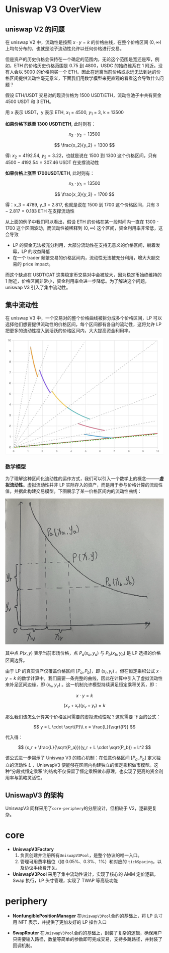 # Uniswap V3 OverView

## uniswap V2 的问题

在 uniswap V2 中，流动性是按照 $x \cdot y = k$ 的价格曲线，在整个价格区间 $(0,\infty)$ 上均匀分布的，也就是池子流动性允许以任何价格进行交易。

但是资产的历史价格会保持在一个确定的范围内，无论这个范围是宽还是窄，例如，ETH 的价格历史价格范围是 0.75 到 4800，USDC 的始终维系在 1 附近。没有人会以 5000 的价格购买一个 ETH。因此在远离当前价格或永远无法到达的价格区间提供流动性毫无意义，下面我们用数学模型来更直观的看看这会导致什么问题？

假设 ETH/USDT 交易对的现货价格为 1500 USDT/ETH，流动性池子中共有资金 4500 USDT 和 3 ETH。

用 x 表示 USDT，y 表示 ETH, $x_1$ = 4500, $y_1$ = 3, k = 13500

**如果价格下跌至 1300 USDT/ETH**, 此时则有：

$$
x_2 \cdot y_2 = 13500
$$

$$
\frac{x_2}{y_2} = 1300
$$

得: $x_2 = 4192.54$, $y_2 = 3.22$，也就是说在 1500 到 1300 这个价格区间，只有 $4500 - 4192.54 = 307.46$ USDT 在支撑流动性

**如果价格上涨至 1700USDT/ETH**, 此时则有：

$$
x_3 \cdot y_3 = 13500
$$

$$
\frac{x_3}{y_3} = 1700
$$

得：x_3 = 4789, y_3 = 2.817, 也就是说在 1500 到 1700 这个价格区间，只有 $3 - 2.817 = 0.183$ ETH 在支撑流动性

从上面的例子中我们可以看出，假设 ETH 的价格在某一段时间内一直在 1300 - 1700 这个区间波动，而流动性被稀释到 $(0,\infty)$ 这个区间，资金利用率非常低，这会导致

- LP 的资金无法被充分利用，大部分流动性在支持无意义的价格区间，躺着发霉，LP 的收益降低
- 在一个 trader 频繁交易的价格区间内，流动性无法被充分利用，增大大额交易的 price impact。

而这个缺点在 USDT/DAT 这类稳定币交易对中会被放大，因为稳定币始终维持的 1 附近，价格区间非常小，资金利用率会进一步降低。为了解决这个问题，uniswap V3 引入了集中流动性。

## 集中流动性

在 uniswap V3 中，一个交易对的整个价格曲线被拆分成多个价格区间，LP 可以选择他们想要提供流动性的价格区间，每个区间都有各自的流动性，这将允许 LP 把更多的流动性投入到活跃的价格区间内，大大提高资金利用率。

![uniswapV3 集中流动性](images/uniswapV3-02.png)

### 数学模型

为了理解这种区间化流动性的运作方式，我们可以引入一个数学上的概念———**虚拟流动性**。虚拟流动性并非 LP 实际存入的资产，而是用于参与价格计算的流动性值，并据此构建交易模型。下图展示了某一价格区间内的流动性曲线：

![uniswapV3 集中流动性数学模型](images/uniswapV3-01.png)

其中点 $P(x, y)$ 表示当前市场价格，点 $P_a(x_a, y_a)$ 与 $P_b(x_b, y_b)$ 是 LP 选择的价格区间边界。

由于 LP 的真实资产仅覆盖价格区间 $[P_a, P_b]$，即 $(x_r, y_r)$ 。但在恒定乘积公式 $x \cdot y = k$ 的数学计算中，我们需要一条完整的曲线，因此在计算中引入了虚拟流动性来补足区间边缘，即 $(x_v, y_v)$ 。这一机制允许模型持续满足恒定乘积关系，即：

$$
x \cdot y = k
$$

$$
(x_v + x_r)(y_v + y_r) = k
$$

那么我们该怎么计算某个价格区间需要的虚拟流动性呢？这就需要 下面的公式：

$$
y = L \cdot \sqrt{P}\\
x = \frac{L}{\sqrt{P}}
$$

代入得：

$$
(x_r + \frac{L}{\sqrt{P_a}})(y_r + L \cdot \sqrt{P_b}) = L^2
$$

该公式进一步揭示了 Uniswap V3 的核心机制：在任意价格区间 $[P_a,P_b]$ 定义独立的流动性 $L$ ，UniswapV3 便能够在区间内构建独立的恒定乘积做市模型。这种“分段式恒定乘积”的结构不仅保留了恒定乘积做市原理，也实现了更高的资金利用率与策略灵活性。

## UniswapV3 的架构

UniswapV3 同样采用了`core-periphery`的分层设计，但相较于 V2，逻辑更复杂。

# core

- **UniswapV3Factory**
  1. 负责创建并注册所有`UniswapV3Pool`，是整个协议的唯一入口。
  2. 管理可用费率档位（如 0.05%、0.3%、1%）和对应的 `tickSpacing`，以及协议手续费开关。
- **UniswapV3Pool**
  采用了集中流动性设计，实现了核心的 AMM 定价逻辑，Swap 执行，LP 头寸管理，实现了 TWAP 等高级功能

# periphery

- **NonfungiblePositionManager**
  在`UniswapV3Pool`合约的基础上，将 LP 头寸用 NFT 表示，并提供了更加友好的 LP 操作入口

- **SwapRouter**
  在`UniswapV3Pool`合约的基础上，封装了复杂的逻辑，确保用户只需要输入路径，数量等简单的参数即可完成交易，支持多跳路径，并封装了回调机制。
